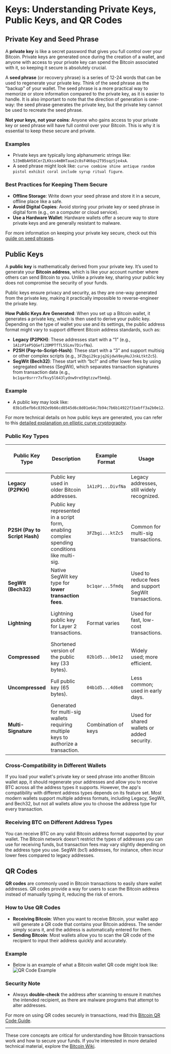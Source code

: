 
# Keys: Understanding Private Keys, Public Keys, and QR Codes

## Private Key and Seed Phrase

A **private key** is like a secret password that gives you full control over your Bitcoin. Private keys are generated once during the creation of a wallet, and anyone with access to your private key can spend the Bitcoin associated with it, so keeping it secure is absolutely crucial.

A **seed phrase** (or recovery phrase) is a series of 12-24 words that can be used to regenerate your private key. Think of the seed phrase as the "backup" of your wallet. The seed phrase is a more practical way to memorize or store information compared to the private key, as it is easier to handle. It is also important to note that the direction of generation is one-way: the seed phrase generates the private key, but the private key cannot be used to recreate the seed phrase.

**Not your keys, not your coins**: Anyone who gains access to your private key or seed phrase will have full control over your Bitcoin. This is why it is essential to keep these secure and private.

### Examples
- Private keys are typically long alphanumeric strings like: `5J3mBbAH58CerZLKkss4mBHTaue2c8sF4K6qv2T95sqzSje4xA`.
- A seed phrase might look like: `curve combine shine antique random pistol exhibit coral include syrup ritual figure`.

### Best Practices for Keeping Them Secure
- **Offline Storage**: Write down your seed phrase and store it in a secure, offline place like a safe.
- **Avoid Digital Copies**: Avoid storing your private key or seed phrase in digital form (e.g., on a computer or cloud service).
- **Use a Hardware Wallet**: Hardware wallets offer a secure way to store private keys and are generally resistant to malware.

For more information on keeping your private key secure, check out this [guide on seed phrases](https://bitcoin.org/en/protect-your-privacy).

## Public Keys

A **public key** is mathematically derived from your private key. It’s used to generate your **Bitcoin address**, which is like your account number where others can send Bitcoin to you. Unlike a private key, sharing your public key does not compromise the security of your funds.

Public keys ensure privacy and security, as they are one-way generated from the private key, making it practically impossible to reverse-engineer the private key.

**How Public Keys Are Generated**: When you set up a Bitcoin wallet, it generates a private key, which is then used to derive your public key. Depending on the type of wallet you use and its settings, the public address format might vary to support different Bitcoin address standards, such as:

- **Legacy (P2PKH)**: These addresses start with a “1” (e.g., `1A1zP1eP5QGefi2DMPTfTL5SLmv7DivfNa`).
- **P2SH (Pay-to-Script-Hash)**: These start with a “3” and support multisig or other complex scripts (e.g., `3FZbgi29cpjq2GjdwV8eyHuJJnkLtktZc5`).
- **SegWit (Bech32)**: These start with “bc1” and offer lower fees by using segregated witness (SegWit), which separates transaction signatures from transaction data (e.g., `bc1qar0srrr7xfkvy5l643lydnw9re59gtzzwf5mdq`).

### Example
- A public key may look like: `03b1d5efb6c8392e9b66cd8545d6c8d01e64c7b94c7b6b14922f31ebff3a2b0e12`.

For more technical details on how public keys are generated, you can refer to this [detailed explanation on elliptic curve cryptography](https://en.bitcoin.it/wiki/Elliptic_Curve_Digital_Signature_Algorithm).

### Public Key Types

| **Public Key Type**        | **Description**                                       | **Example Format**     | **Usage**                         | **Wallet Apps Supporting This Type**                    |
|----------------------------|-------------------------------------------------------|-------------------------|-----------------------------------|----------------------------------------------------------|
| **Legacy (P2PKH)**         | Public key used in older Bitcoin addresses.           | `1A1zP1...DivfNa`       | Legacy addresses, still widely recognized. | Electrum, Mycelium, Cash App                             |
| **P2SH (Pay to Script Hash)** | Public key represented in a script form, enabling complex spending conditions like multi-sig. | `3FZbgi...ktZc5`        | Common for multi-sig transactions.        | Ledger, Trezor, Electrum                                  |
| **SegWit (Bech32)**        | Native SegWit key type for **lower transaction fees**. | `bc1qar...5fmdq`        | Used to reduce fees and support SegWit transactions. | Ledger, BlueWallet, Wasabi Wallet                         |
| **Lightning**              | Lightning public key for Layer 2 transactions.         | Format varies           | Used for fast, low-cost transactions.     | Phoenix Wallet, Muun, Wallet of Satoshi                   |
| **Compressed**             | Shortened version of the public key (33 bytes).       | `02b1d5...b0e12`        | Widely used; more efficient.             | Electrum, Ledger, Trezor                                  |
| **Uncompressed**           | Full public key (65 bytes).                           | `04b1d5...4d6e8`        | Less common; used in early days.         | Bitcoin Core, Armory                                      |
| **Multi-Signature**        | Generated for multi-sig wallets requiring multiple keys to authorize a transaction. | Combination of keys | Used for shared wallets or added security. | Electrum, Trezor, Armory                                  |

### Cross-Compatibility in Different Wallets
If you load your wallet's private key or seed phrase into another Bitcoin wallet app, it should regenerate your addresses and allow you to receive BTC across all the address types it supports. However, the app's compatibility with different address types depends on its feature set. Most modern wallets support multiple address formats, including Legacy, SegWit, and Bech32, but not all wallets allow you to choose the address type for every transaction.

### Receiving BTC on Different Address Types
You can receive BTC on any valid Bitcoin address format supported by your wallet. The Bitcoin network doesn’t restrict the types of addresses you can use for receiving funds, but transaction fees may vary slightly depending on the address type you use. SegWit (bc1) addresses, for instance, often incur lower fees compared to legacy addresses.

## QR Codes

**QR codes** are commonly used in Bitcoin transactions to easily share wallet addresses. QR codes provide a way for users to scan the Bitcoin address instead of manually typing it, reducing the risk of errors.

### How to Use QR Codes
- **Receiving Bitcoin**: When you want to receive Bitcoin, your wallet app will generate a QR code that contains your Bitcoin address. The sender simply scans it, and the address is automatically entered for them.
- **Sending Bitcoin**: Most wallets allow you to scan the QR code of the recipient to input their address quickly and accurately.

### Example
- Below is an example of what a Bitcoin wallet QR code might look like:
  ![QR Code Example](http://cryptowales.co.uk/wp-content/uploads/2018/08/Private-Keys.png)

### Security Note
- Always **double-check** the address after scanning to ensure it matches the intended recipient, as there are malware programs that attempt to alter addresses.

For more on using QR codes securely in transactions, read this [Bitcoin QR Code Guide](https://bitcoin.org/en/getting-started#payment).

---

These core concepts are critical for understanding how Bitcoin transactions work and how to secure your funds. If you’re interested in more detailed technical material, explore the [Bitcoin Wiki](https://en.bitcoin.it/wiki/Main_Page).